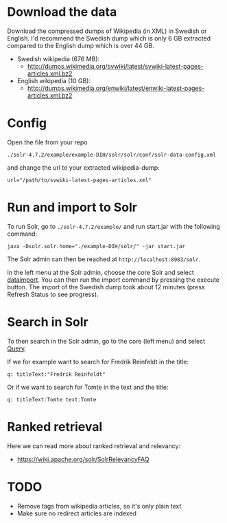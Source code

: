 # Download the data
Download the compressed dumps of Wikipedia (in XML) in Swedish or English. I'd recommend the Swedish dump which is only 6 GB extracted compared to the English dump which is over 44 GB.

* Swedish wikipedia (676 MB):
    * http://dumps.wikimedia.org/svwiki/latest/svwiki-latest-pages-articles.xml.bz2 
* English wikipedia (10 GB):
    * http://dumps.wikimedia.org/enwiki/latest/enwiki-latest-pages-articles.xml.bz2

# Config

Open the file from your repo

    ./solr-4.7.2/example/example-DIH/solr/solr/conf/solr-data-config.xml
    
and change the url to your extracted wikipedia-dump:

    url="/path/to/svwiki-latest-pages-articles.xml"


# Run and import to Solr

To run Solr, go to  ```./solr-4.7.2/example/``` and run start.jar with the following command:

    java -Dsolr.solr.home="./example-DIH/solr/" -jar start.jar
    
The Solr admin can then be reached at ```http://localhost:8983/solr```.

In the left menu at the Solr admin, choose the core Solr and select [dataimport](http://localhost:8983/solr/#/solr/dataimport). You can then run the import command by pressing the execute button. The import of the Swedish dump took about 12 minutes (press Refresh Status to see progress).


# Search in Solr

To then search in the Solr admin, go to the core (left menu) and select [Query](http://localhost:8983/solr/#/solr/query).

If we for example want to search for Fredrik Reinfeldt in the title:

    q: titleText:"Fredrik Reinfeldt"

Or if we want to search for Tomte in the text and the title:

    q: titleText:Tomte text:Tomte

# Ranked retrieval

Here we can read more about ranked retrieval and relevancy:

* https://wiki.apache.org/solr/SolrRelevancyFAQ

# TODO

* Remove tags from wikipedia articles, so it's only plain text
* Make sure no redirect articles are indexed